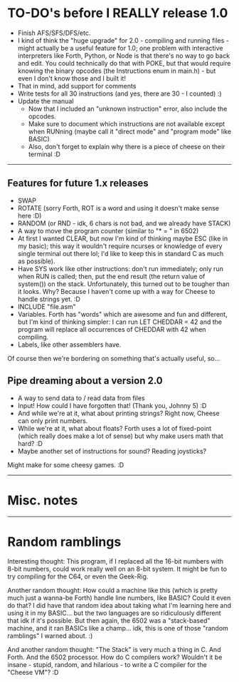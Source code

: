 # TO-DO's before I REALLY release 1.0

* Finish AFS/SFS/DFS/etc.
* I kind of think the "huge upgrade" for 2.0 - compiling and running files - might actually be a useful feature for 1.0; one problem with interactive interpreters like Forth, Python, or Node is that there's no way to go back and edit.  You could technically do that with POKE, but that would require knowing the binary opcodes (the Instructions enum in main.h) - but even I don't know those and I built it!
* That in mind, add support for comments
* Write tests for all 30 instructions (and yes, there are 30 - I counted) :)
* Update the manual
	- Now that I included an "unknown instruction" error, also include the opcodes.
	- Make sure to document which instructions are not available except when RUNning (maybe call it "direct mode" and "program mode" like BASIC)
	- Also, don't forget to explain why there is a piece of cheese on their terminal :D



------------------------------------------------------------------------------------------------------------------------------------------------------------

## Features for future 1.x releases

* SWAP
* ROTATE (sorry Forth, ROT is a word and using it doesn't make sense here :D)
* RANDOM (or RND - idk, 6 chars is not bad, and we already have STACK)
* A way to move the program counter (similar to "* = <number>" in 6502)
* At first I wanted CLEAR, but now I'm kind of thinking maybe ESC (like in my basic); this way it wouldn't require ncurses or knowledge of every single terminal out there lol; I'd like to keep this in standard C as much as possible).
* Have SYS work like other instructions: don't run immediately; only run when RUN is called; then, put the end result (the return value of system()) on the stack.
	Unfortunately, this turned out to be tougher than it looks.  Why?  Because I haven't come up with a way for Cheese to handle strings yet. :D
* INCLUDE "file.asm"
* Variables.  Forth has "words" which are awesome and fun and different, but I'm kind of thinking simpler: I can run LET CHEDDAR = 42 and the program will replace all occurrences of CHEDDAR with 42 when compiling.
* Labels, like other assemblers have.

Of course then we're bordering on something that's actually useful, so...

## Pipe dreaming about a version 2.0

* A way to send data to / read data from files
* Input!  How could I have forgotten that!  (Thank you, Johnny 5) :D
* And while we're at it, what about printing strings?  Right now, Cheese can only print numbers.
* While we're at it, what about floats?  Forth uses a lot of fixed-point (which really does make a lot of sense) but why make users math that hard? :D
* Maybe another set of instructions for sound?  Reading joysticks?

Might make for some cheesy games. :D




------------------------------------------------------------------------------------------------------------------------------------------------------------

# Misc. notes



------------------------------------------------------------------------------------------------------------------------------------------------------------

# Random ramblings

Interesting thought: This program, if I replaced all the 16-bit numbers with 8-bit numbers, could work really well on an 8-bit system.  It might be fun to try compiling for the C64, or even the Geek-Rig.

Another random thought: How could a machine like this (which is pretty much just a wanna-be Forth) handle line numbers, like BASIC?  Could it even do that?  I did have that random idea about taking what I'm learning here and using it in my BASIC... but the two languages are so ridiculously different that idk if it's possible.  But then again, the 6502 was a "stack-based" machine, and it ran BASICs like a champ... idk, this is one of those "random ramblings" I warned about. :)

And another random thought: "The Stack" is very much a thing in C.  And Forth.  And the 6502 processor.  How do C compilers work?  Wouldn't it be insane - stupid, random, and hilarious - to write a C compiler for the "Cheese VM"? :D
